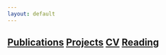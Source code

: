 ```yaml
---
layout: default
---
```



## [Publications](./publication.html) [Projects](./publications-page.html) <a href="laibamehnaz.github.io/LaibaMehnaz_Resume_2020.pdf" target="_blank">CV</a> [Reading](./publications-page.html)

